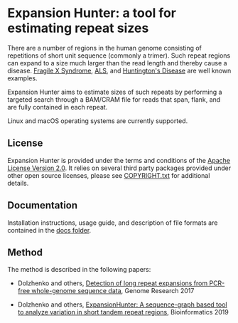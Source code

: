 # Expansion Hunter: a tool for estimating repeat sizes

There are a number of regions in the human genome consisting of repetitions of
short unit sequence (commonly a trimer). Such repeat regions can expand to a
size much larger than the read length and thereby cause a disease.
[Fragile X Syndrome](https://en.wikipedia.org/wiki/Fragile_X_syndrome),
[ALS](https://en.wikipedia.org/wiki/Amyotrophic_lateral_sclerosis), and
[Huntington's Disease](https://en.wikipedia.org/wiki/Huntington%27s_disease)
are well known examples.

Expansion Hunter aims to estimate sizes of such repeats by performing a targeted
search through a BAM/CRAM file for reads that span, flank, and are fully
contained in each repeat.

Linux and macOS operating systems are currently supported.


## License

Expansion Hunter is provided under the terms and conditions of the
[Apache License Version 2.0](LICENSE.txt). It relies on several third party
packages provided under other open source licenses, please see
[COPYRIGHT.txt](COPYRIGHT.txt) for additional details.


## Documentation

Installation instructions, usage guide, and description of file formats are
contained in the [docs folder](docs/01_Introduction.md).


## Method

The method is described in the following papers:

- Dolzhenko and others, [Detection of long repeat expansions from PCR-free
whole-genome sequence data](http://genome.cshlp.org/content/27/11/1895), Genome
Research 2017

- Dolzhenko and others,
[ExpansionHunter: A sequence-graph based tool to analyze variation in short
tandem repeat regions](https://academic.oup.com/bioinformatics/article/doi/10.1093/bioinformatics/btz431/5499079),
Bioinformatics 2019
